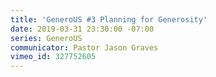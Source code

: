 ```yaml
---
title: 'GeneroUS #3 Planning for Generosity'
date: 2019-03-31 23:30:00 -07:00
series: GeneroUS
communicator: Pastor Jason Graves
vimeo_id: 327752605
---
```


